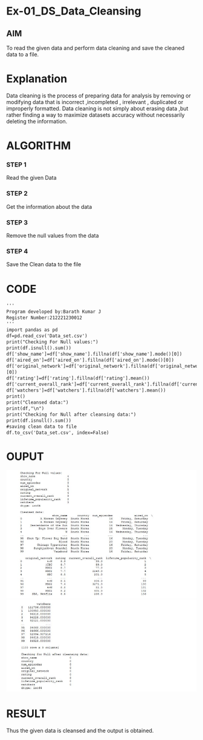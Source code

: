 # Ex-01_DS_Data_Cleansing


## AIM
To read the given data and perform data cleaning and save the cleaned data to a file. 

# Explanation
Data cleaning is the process of preparing data for analysis by removing or modifying data that is incorrect ,incompleted , irrelevant , duplicated or improperly formatted. 
Data cleaning is not simply about erasing data ,but rather finding a way to maximize datasets accuracy without necessarily deleting the information. 

# ALGORITHM
### STEP 1
Read the given Data
### STEP 2
Get the information about the data
### STEP 3
Remove the null values from the data
### STEP 4
Save the Clean data to the file


# CODE
```
'''
Program developed by:Barath Kumar J
Register Number:212221230012
'''
import pandas as pd
df=pd.read_csv('Data_set.csv')
print("Checking For Null values:")
print(df.isnull().sum())
df['show_name']=df['show_name'].fillna(df['show_name'].mode()[0])
df['aired_on']=df['aired_on'].fillna(df['aired_on'].mode()[0])
df['original_network']=df['original_network'].fillna(df['original_network'].mode()[0])
df['rating']=df['rating'].fillna(df['rating'].mean())
df['current_overall_rank']=df['current_overall_rank'].fillna(df['current_overall_rank'].mean())
df['watchers']=df['watchers'].fillna(df['watchers'].mean())
print()
print("Cleansed data:")
print(df,"\n")
print("Checking for Null after cleansing data:")
print(df.isnull().sum())
#saving clean data to file 
df.to_csv('Data_set.csv', index=False)
```
# OUPUT
![output](1.JPG)
![output](2.JPG)
# RESULT
Thus the given data is cleansed and the output is obtained.